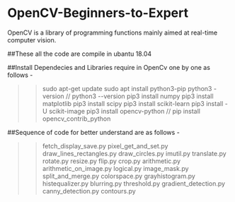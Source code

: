 # OpenCV-Beginners-to-Expert
OpenCV is a library of programming functions mainly aimed at real-time computer vision. 

##These all the code are compile in ubantu 18.04

##Install Dependecies and Libraries require in OpenCv one by one as follows -
>> sudo apt-get update
>> sudo apt install python3-pip
>> python3 -version  // python3 --version
>> pip3 install numpy
>> pip3 install matplotlib
>> pip3 install scipy
>> pip3 install scikit-learn 
>> pip3 install -U scikit-image
>> pip3 install opencv-python // pip install opencv_contrib_python


##Sequence of code for better understand are as follows -
>> fetch_display_save.py
>> pixel_get_and_set.py
>> draw_lines_rectangles.py
>> draw_circles.py
>> imutil.py
>> translate.py
>> rotate.py
>> resize.py 
>> flip.py
>> crop.py
>> arithmetic.py
>> arithmetic_on_image.py
>> logical.py
>> image_mask.py
>> split_and_merge.py
>> colorspace.py
>> grayhistogram.py
>> histequalizer.py
>> blurring.py
>> threshold.py
>> gradient_detection.py
>> canny_detection.py
>> contours.py

